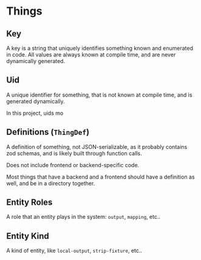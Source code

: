 # Things

## Key

A key is a string that uniquely identifies something known and enumerated
in code. All values are always known at compile time, and are never
dynamically generated.

## Uid

A unique identifier for something, that is not known at compile time, and
is generated dynamically.

In this project, uids mo

## Definitions (`ThingDef`)

A definition of something, not JSON-serializable, as it probably contains
zod schemas, and is likely built through function calls.

Does not include frontend or backend-specific code.

Most things that have a backend and a frontend should have a definition
as well, and be in a directory together.

## Entity Roles

A role that an entity plays in the system: `output`, `mapping`, etc..

## Entity Kind

A kind of entity, like `local-output`, `strip-fixture`, etc..
